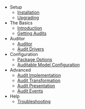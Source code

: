 - Setup
    - [Installation](/docs/{{version}}/installation)
    - [Upgrading](/docs/{{version}}/upgrading)
- The Basics
    - [Introduction](/docs/{{version}}/introduction)
    - [Getting Audits](/docs/{{version}}/getting-audits)
- Auditor
    - [Auditor](/docs/{{version}}/auditor)
    - [Audit Drivers](/docs/{{version}}/audit-drivers)
- Configuration 
    - [Package Options](/docs/{{version}}/general-settings)
    - [Auditable Model Configuration](/docs/{{version}}/behavior-settings)
- Advanced
    - [Audit Implementation](/docs/{{version}}/audit-implementation)
    - [Audit Transformation](/docs/{{version}}/audit-transformation)
    - [Audit Presentation](/docs/{{version}}/audit-presentation)
    - [Audit Events](/docs/{{version}}/audit-events)
- Help
    - [Troubleshooting](/docs/{{version}}/troubleshooting)
